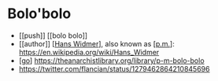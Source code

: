 # Bolo'bolo

- [[push]] [[bolo bolo]]
- [[author]] [[Hans Widmer]], also known as [[p.m.]]: https://en.wikipedia.org/wiki/Hans_Widmer
- [[go]] https://theanarchistlibrary.org/library/p-m-bolo-bolo
- https://twitter.com/flancian/status/1279462864210845696

[//begin]: # "Autogenerated link references for markdown compatibility"
[Hans Widmer]: hans-widmer "Hans Widmer"
[p.m.]: p.m. "p.m."
[go]: go "Go"
[//end]: # "Autogenerated link references"